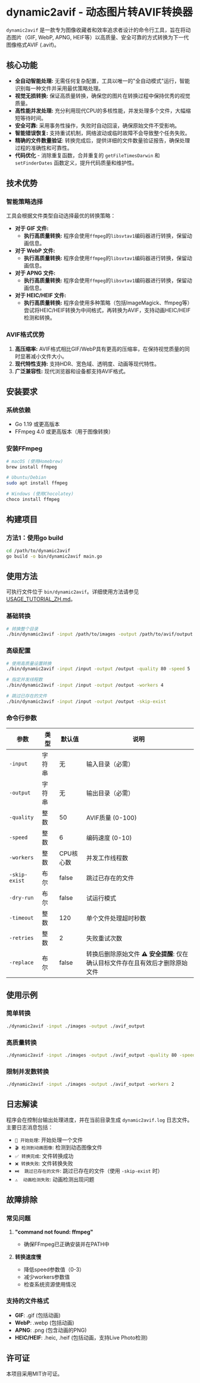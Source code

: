 # dynamic2avif - 动态图片转AVIF转换器

`dynamic2avif` 是一款专为图像收藏者和效率追求者设计的命令行工具，旨在将动态图片（GIF, WebP, APNG, HEIF等）以高质量、安全可靠的方式转换为下一代图像格式AVIF (.avif)。

## 核心功能

- **全自动智能处理:** 无需任何复杂配置，工具以唯一的"全自动模式"运行，智能识别每一种文件并采用最优策略处理。
- **视觉无损转换:** 保证高质量转换，确保您的图片在转换过程中保持优秀的视觉质量。
- **高性能并发处理:** 充分利用现代CPU的多核性能，并发处理多个文件，大幅缩短等待时间。
- **安全可靠:** 采用事务性操作，失败时自动回滚，确保原始文件不受影响。
- **智能错误恢复:** 支持重试机制，网络波动或临时故障不会导致整个任务失败。
- **精确的文件数量验证**: 转换完成后，提供详细的文件数量验证报告，确保处理过程的准确性和可靠性。
- **代码优化** - 消除重复函数，合并重复的 `getFileTimesDarwin` 和 `setFinderDates` 函数定义，提升代码质量和维护性。

## 技术优势

### 智能策略选择

工具会根据文件类型自动选择最优的转换策略：

- **对于 GIF 文件:**
  - **执行高质量转换:** 程序会使用`ffmpeg`的`libsvtav1`编码器进行转换，保留动画信息。
- **对于 WebP 文件:**
  - **执行高质量转换:** 程序会使用`ffmpeg`的`libsvtav1`编码器进行转换，保留动画信息。
- **对于 APNG 文件:**
  - **执行高质量转换:** 程序会使用`ffmpeg`的`libsvtav1`编码器进行转换，保留动画信息。
- **对于 HEIC/HEIF 文件:**
  - **执行高质量转换:** 程序会使用多种策略（包括ImageMagick、ffmpeg等）尝试将HEIC/HEIF转换为中间格式，再转换为AVIF，支持动画HEIC/HEIF检测和转换。

### AVIF格式优势

1. **高压缩率:** AVIF格式相比GIF/WebP具有更高的压缩率，在保持视觉质量的同时显著减小文件大小。
2. **现代特性支持:** 支持HDR、宽色域、透明度、动画等现代特性。
3. **广泛兼容性:** 现代浏览器和设备都支持AVIF格式。

## 安装要求

### 系统依赖
- Go 1.19 或更高版本
- FFmpeg 4.0 或更高版本（用于图像转换）

### 安装FFmpeg
```bash
# macOS (使用Homebrew)
brew install ffmpeg

# Ubuntu/Debian
sudo apt install ffmpeg

# Windows (使用Chocolatey)
choco install ffmpeg
```

## 构建项目

### 方法1：使用go build
```bash
cd /path/to/dynamic2avif
go build -o bin/dynamic2avif main.go
```

## 使用方法

可执行文件位于 `bin/dynamic2avif`。详细使用方法请参见 [USAGE_TUTORIAL_ZH.md](../USAGE_TUTORIAL_ZH.md)。

### 基础转换
```bash
# 转换整个目录
./bin/dynamic2avif -input /path/to/images -output /path/to/avif/output
```

### 高级配置
```bash
# 使用高质量设置转换
./bin/dynamic2avif -input /input -output /output -quality 80 -speed 5

# 指定并发线程数
./bin/dynamic2avif -input /input -output /output -workers 4

# 跳过已存在的文件
./bin/dynamic2avif -input /input -output /output -skip-exist
```

### 命令行参数

| 参数 | 类型 | 默认值 | 说明 |
|------|------|--------|------|
| `-input` | 字符串 | 无 | 输入目录（必需） |
| `-output` | 字符串 | 无 | 输出目录（必需） |
| `-quality` | 整数 | 50 | AVIF质量 (0-100) |
| `-speed` | 整数 | 6 | 编码速度 (0-10) |
| `-workers` | 整数 | CPU核心数 | 并发工作线程数 |
| `-skip-exist` | 布尔 | false | 跳过已存在的文件 |
| `-dry-run` | 布尔 | false | 试运行模式 |
| `-timeout` | 整数 | 120 | 单个文件处理超时秒数 |
| `-retries` | 整数 | 2 | 失败重试次数 |
| `-replace` | 布尔 | false | 转换后删除原始文件 **⚠️ 安全提醒**: 仅在确认目标文件存在且有效后才删除原始文件 |

## 使用示例

### 简单转换
```bash
./dynamic2avif -input ./images -output ./avif_output
```

### 高质量转换
```bash
./dynamic2avif -input ./images -output ./avif_output -quality 80 -speed 4
```

### 限制并发数转换
```bash
./dynamic2avif -input ./images -output ./avif_output -workers 2
```

## 日志解读

程序会在控制台输出处理进度，并在当前目录生成 `dynamic2avif.log` 日志文件。主要日志消息包括：

- `🔄 开始处理`: 开始处理一个文件
- `🎬 检测到动画图像`: 检测到动态图像文件
- `✅ 转换完成`: 文件转换成功
- `❌ 转换失败`: 文件转换失败
- `⏭️  跳过已存在的文件`: 跳过已存在的文件（使用 `-skip-exist` 时）
- `⚠️  动画检测失败`: 动画检测出现问题

## 故障排除

### 常见问题

1. **"command not found: ffmpeg"**
   - 确保FFmpeg已正确安装并在PATH中

2. **转换速度慢**
   - 降低speed参数值（0-3）
   - 减少workers参数值
   - 检查系统资源使用情况

### 支持的文件格式

- **GIF**: .gif (包括动画)
- **WebP**: .webp (包括动画)
- **APNG**: .png (包含动画的PNG)
- **HEIC/HEIF**: .heic, .heif (包括动画，支持Live Photo检测)

## 许可证

本项目采用MIT许可证。